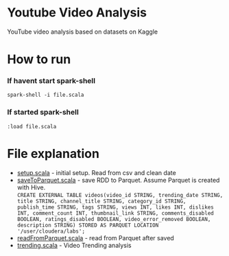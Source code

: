 # Youtube Video Analysis
YouTube video analysis based on datasets on Kaggle

# How to run
### If havent start spark-shell
```spark-shell -i file.scala```
### If started spark-shell
```:load file.scala```

# File explanation
-  [setup.scala](setup.scala) - initial setup. Read from csv and clean date
-  [saveToParquet.scala](saveToParquet.scala) - save RDD to Parquet. Assume Parquet is created with Hive. <br>
```CREATE EXTERNAL TABLE videos(video_id STRING, trending_date STRING, title STRING, channel_title STRING, category_id STRING, publish_time STRING, tags STRING, views INT, likes INT, dislikes INT, comment_count INT, thumbnail_link STRING, comments_disabled BOOLEAN, ratings_disabled BOOLEAN, video_error_removed BOOLEAN, description STRING) STORED AS PARQUET LOCATION '/user/cloudera/labs';```
-  [readFromParquet.scala](readFromParquet.scala) - read from Parquet after saved
-  [trending.scala](trending.scala) - Video Trending analysis
